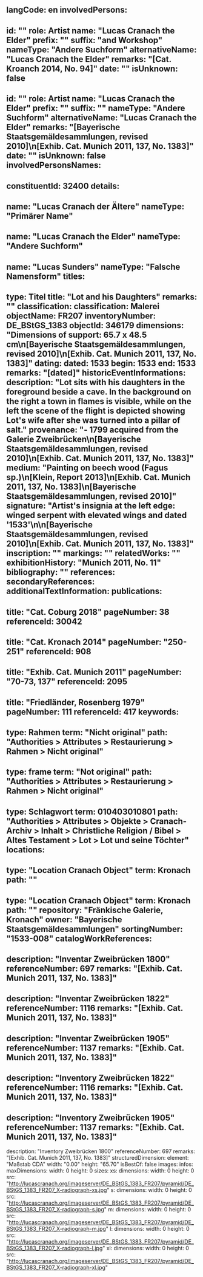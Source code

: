 langCode: en
involvedPersons: 
 - 
   id: ""
  role: Artist
  name: "Lucas Cranach the Elder"
  prefix: ""
  suffix: "and Workshop"
  nameType: "Andere Suchform"
  alternativeName: "Lucas Cranach the Elder"
  remarks: "[Cat. Kroanch 2014, No. 94]"
  date: ""
  isUnknown: false
 - 
   id: ""
  role: Artist
  name: "Lucas Cranach the Elder"
  prefix: ""
  suffix: ""
  nameType: "Andere Suchform"
  alternativeName: "Lucas Cranach the Elder"
  remarks: "[Bayerische Staatsgemäldesammlungen, revised 2010]\n[Exhib. Cat. Munich 2011, 137, No. 1383]"
  date: ""
  isUnknown: false
involvedPersonsNames: 
 - 
   constituentId: 32400
  details: 
   - 
   name: "Lucas Cranach der Ältere"
    nameType: "Primärer Name"
   - 
   name: "Lucas Cranach the Elder"
    nameType: "Andere Suchform"
   - 
   name: "Lucas Sunders"
    nameType: "Falsche Namensform"
titles: 
 - 
   type: Titel
  title: "Lot and his Daughters"
  remarks: ""
classification: 
 classification: Malerei
objectName: FR207
inventoryNumber: DE_BStGS_1383
objectId: 346179
dimensions: "Dimensions of support: 65.7 x 48.5 cm\n[Bayerische Staatsgemäldesammlungen, revised 2010]\n[Exhib. Cat. Munich 2011, 137, No. 1383]"
dating: 
 dated: 1533
 begin: 1533
 end: 1533
 remarks: "[dated]"
 historicEventInformations: 
description: "Lot sits with his daughters in the foreground beside a cave. In the background on the right a town in flames is visible, while on the left the scene of the flight is depicted showing Lot's wife after she was turned into a pillar of salt."
provenance: "- 1799 acquired from the Galerie Zweibrücken\n[Bayerische Staatsgemäldesammlungen, revised 2010]\n[Exhib. Cat. Munich 2011, 137, No. 1383]"
medium: "Painting on beech wood (Fagus sp.)\n[Klein, Report 2013]\n[Exhib. Cat. Munich 2011, 137, No. 1383]\n[Bayerische Staatsgemäldesammlungen, revised 2010]"
signature: "Artist's insignia at the left edge: winged serpent with elevated wings and dated '1533'\n\n[Bayerische Staatsgemäldesammlungen, revised 2010]\n[Exhib. Cat. Munich 2011, 137, No. 1383]"
inscription: ""
markings: ""
relatedWorks: ""
exhibitionHistory: "Munich 2011, No. 11"
bibliography: ""
references: 
secondaryReferences: 
additionalTextInformation: 
publications: 
 - 
   title: "Cat. Coburg 2018"
  pageNumber: 38
  referenceId: 30042
 - 
   title: "Cat. Kronach 2014"
  pageNumber: "250-251"
  referenceId: 908
 - 
   title: "Exhib. Cat. Munich 2011"
  pageNumber: "70-73, 137"
  referenceId: 2095
 - 
   title: "Friedländer, Rosenberg 1979"
  pageNumber: 111
  referenceId: 417
keywords: 
 - 
   type: Rahmen
  term: "Nicht original"
  path: "Authorities > Attributes > Restaurierung > Rahmen > Nicht original"
 - 
   type: frame
  term: "Not original"
  path: "Authorities > Attributes > Restaurierung > Rahmen > Nicht original"
 - 
   type: Schlagwort
  term: 010403010801
  path: "Authorities > Attributes > Objekte > Cranach-Archiv > Inhalt > Christliche Religion / Bibel > Altes Testament > Lot > Lot und seine Töchter"
locations: 
 - 
   type: "Location Cranach Object"
  term: Kronach
  path: ""
 - 
   type: "Location Cranach Object"
  term: Kronach
  path: ""
repository: "Fränkische Galerie, Kronach"
owner: "Bayerische Staatsgemäldesammlungen"
sortingNumber: "1533-008"
catalogWorkReferences: 
 - 
   description: "Inventar Zweibrücken 1800"
  referenceNumber: 697
  remarks: "[Exhib. Cat. Munich 2011, 137, No. 1383]"
 - 
   description: "Inventar Zweibrücken 1822"
  referenceNumber: 1116
  remarks: "[Exhib. Cat. Munich 2011, 137, No. 1383]"
 - 
   description: "Inventar Zweibrücken 1905"
  referenceNumber: 1137
  remarks: "[Exhib. Cat. Munich 2011, 137, No. 1383]"
 - 
   description: "Inventory Zweibrücken 1822"
  referenceNumber: 1116
  remarks: "[Exhib. Cat. Munich 2011, 137, No. 1383]"
 - 
   description: "Inventory Zweibrücken 1905"
  referenceNumber: 1137
  remarks: "[Exhib. Cat. Munich 2011, 137, No. 1383]"
 - 
   description: "Inventory Zweibrücken 1800"
  referenceNumber: 697
  remarks: "[Exhib. Cat. Munich 2011, 137, No. 1383]"
structuredDimension: 
 element: "Maßstab CDA"
 width: "0.00"
 height: "65.70"
isBestOf: false
images: 
 infos: 
  maxDimensions: 
   width: 0
   height: 0
 sizes: 
  xs: 
   dimensions: 
    width: 0
    height: 0
   src: "http://lucascranach.org/imageserver/DE_BStGS_1383_FR207/pyramid/DE_BStGS_1383_FR207_X-radiograph-xs.jpg"
  s: 
   dimensions: 
    width: 0
    height: 0
   src: "http://lucascranach.org/imageserver/DE_BStGS_1383_FR207/pyramid/DE_BStGS_1383_FR207_X-radiograph-s.jpg"
  m: 
   dimensions: 
    width: 0
    height: 0
   src: "http://lucascranach.org/imageserver/DE_BStGS_1383_FR207/pyramid/DE_BStGS_1383_FR207_X-radiograph-m.jpg"
  l: 
   dimensions: 
    width: 0
    height: 0
   src: "http://lucascranach.org/imageserver/DE_BStGS_1383_FR207/pyramid/DE_BStGS_1383_FR207_X-radiograph-l.jpg"
  xl: 
   dimensions: 
    width: 0
    height: 0
   src: "http://lucascranach.org/imageserver/DE_BStGS_1383_FR207/pyramid/DE_BStGS_1383_FR207_X-radiograph-xl.jpg"